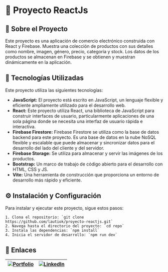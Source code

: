 # 🚀 Proyecto ReactJs

## 📖 Sobre el Proyecto

Este proyecto es una aplicación de comercio electrónico construida con React y Firebase. Muestra una colección de productos con sus detalles como nombre, imagen, género, precio, categoría y stock. Los datos de los productos se almacenan en Firebase y se obtienen y muestran dinámicamente en la aplicación.

## 🚀 Tecnologías Utilizadas

Este proyecto utiliza las siguientes tecnologías:

- **JavaScript:** El proyecto está escrito en JavaScript, un lenguaje flexible y eficiente ampliamente utilizado para el desarrollo web.
- **React:** Este proyecto utiliza React, una biblioteca de JavaScript para construir interfaces de usuario, particularmente aplicaciones de una sola página donde se necesita una interfaz de usuario rápida e interactiva.
- **Firebase Firestore:** Firebase Firestore se utiliza como la base de datos backend para este proyecto. Es una base de datos en la nube NoSQL flexible y escalable que puede almacenar y sincronizar datos para el desarrollo del lado del cliente y del servidor.
- **Firebase Storage:** Se utiliza para almacenar y servir las imágenes de los productos.
- **Bootstrap:** Un marco de trabajo de código abierto para el desarrollo con HTML, CSS y JS.
- **Vite:** Una herramienta de construcción que proporciona un entorno de desarrollo más rápido y eficiente.

## ⚙️ Instalación y Configuración

Para instalar y ejecutar este proyecto, sigue estos pasos:

    1. Clona el repositorio: `git clone https://github.com/lautiok/proyecto-reactjs.git`
    2. Navega hasta el directorio del proyecto: `cd repo`
    3. Instala las dependencias: `npm install`
    4. Inicia el servidor de desarrollo: `npm run dev`

## 🔗 Enlaces

| [![Portfolio](https://img.shields.io/badge/my_portfolio-000?style=for-the-badge&logo=ko-fi&logoColor=white)](https://nahuelguerra.com.ar/) | [![LinkedIn](https://img.shields.io/badge/linkedin-0A66C2?style=for-the-badge&logo=linkedin&logoColor=white)](https://www.linkedin.com/in/nahuel-guerra-002479229/) |
| ------------------------------------------------------------------------------------------------------------------------------------------ | ------------------------------------------------------------------------------------------------------------------------------------------------------------------- |
